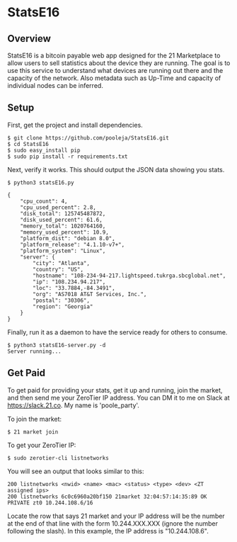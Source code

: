 # StatsE16

## Overview
StatsE16 is a bitcoin payable web app designed for the 21 Marketplace to allow users to sell statistics about the device they are running.  The goal is to use this service to understand what devices are running out there and the capacity of the network.  Also metadata such as Up-Time and capacity of individual nodes can be inferred.


## Setup

First, get the project and install dependencies.

```
$ git clone https://github.com/pooleja/StatsE16.git
$ cd StatsE16
$ sudo easy_install pip
$ sudo pip install -r requirements.txt
```

Next, verify it works.  This should output the JSON data showing you stats.
```
$ python3 statsE16.py

{
    "cpu_count": 4,
    "cpu_used_percent": 2.8,
    "disk_total": 125745487872,
    "disk_used_percent": 61.6,
    "memory_total": 1020764160,
    "memory_used_percent": 10.9,
    "platform_dist": "debian 8.0",
    "platform_release": "4.1.10-v7+",
    "platform_system": "Linux",
    "server": {
        "city": "Atlanta",
        "country": "US",
        "hostname": "108-234-94-217.lightspeed.tukrga.sbcglobal.net",
        "ip": "108.234.94.217",
        "loc": "33.7884,-84.3491",
        "org": "AS7018 AT&T Services, Inc.",
        "postal": "30306",
        "region": "Georgia"
    }
}
```

Finally, run it as a daemon to have the service ready for others to consume.
```
$ python3 statsE16-server.py -d
Server running...
```

## Get Paid
To get paid for providing your stats, get it up and running, join the market, and then send me your ZeroTier IP address.  You can DM it to me on Slack at https://slack.21.co.  My name is 'poole_party'.

To join the market:
```
$ 21 market join
```

To get your ZeroTier IP:
```
$ sudo zerotier-cli listnetworks
```
You will see an output that looks similar to this:
```
200 listnetworks <nwid> <name> <mac> <status> <type> <dev> <ZT assigned ips>
200 listnetworks 6c0c6960a20bf150 21market 32:04:57:14:35:89 OK PRIVATE zt0 10.244.108.6/16
```
Locate the row that says 21 market and your IP address will be the number at the end of that line with the form 10.244.XXX.XXX (ignore the number following the slash).  In this example, the IP address is "10.244.108.6".
